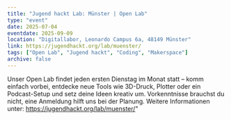 ```yaml
---
title: "Jugend hackt Lab: Münster | Open Lab"
type: "event"
date: 2025-07-04
eventdate: 2025-09-09
location: "Digitallabor, Leonardo Campus 6a, 48149 Münster"
link: https://jugendhackt.org/lab/muenster/
tags: ["Open Lab", "Jugend hackt", "Coding", "Makerspace"]
archive: false
---
```


Unser Open Lab findet jeden ersten Dienstag im Monat statt – komm einfach vorbei, entdecke neue Tools wie 3D-Druck, Plotter oder ein Podcast-Setup und setz deine Ideen kreativ um. Vorkenntnisse brauchst du nicht, eine Anmeldung hilft uns bei der Planung. Weitere Informationen unter: https://jugendhackt.org/lab/muenster/"
